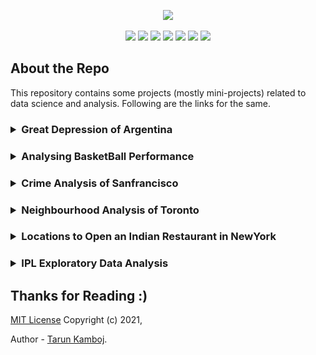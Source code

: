 <p align="center">
	<img height="300px" src="https://socialify.git.ci/Tarun-Kamboj/Data_Science_and_Analysis/image?font=KoHo&language=1&logo=https%3A%2F%2Favatars.githubusercontent.com%2Fu%2F56023742&owner=1&pattern=Signal&theme=Dark">
</p>
<p align="center">
	<img src="https://img.shields.io/github/repo-size/Tarun-Kamboj/Data_Science_and_Analysis?style=for-the-badge&color=fbff7d">
	<img src="https://img.shields.io/badge/Maintained-Yes-0bd44a?style=for-the-badge">
	<a href="LICENSE"><img src="https://img.shields.io/badge/License-MIT-5462ff?style=for-the-badge"></a>
	<img src="https://img.shields.io/badge/Contributions-Welcome-a92ff5?style=for-the-badge">
	<a href="#"><img src="https://img.shields.io/badge/deployment-Na-573bd4?style=for-the-badge"></a>
	<img src="https://img.shields.io/badge/IDE-jupyter-ff7a05?style=for-the-badge&logo=Jupyter">
	<img src="https://img.shields.io/badge/language-python-3776AB?style=for-the-badge&logo=Python">
</p>

## About the Repo

This repository contains some projects (mostly mini-projects) related to data science and analysis. Following are the links for the same.

<h3><details>
	<summary> Great Depression of Argentina</summary>
	<table>
		<th><a href="Main/Argentina">Visit Directory ↗</a></th>
		<th><img width="500px" src="Main/Argentina/img.png"></th>
	</table>
</details></h3>
<h3><details>
	<summary> Analysing BasketBall Performance</summary>
	<table>
		<th><a href="Main/BasketBall">Visit Directory ↗</a></th>
		<th><img width="500px" src="Main/BasketBall/img.png"></th>
	</table>
</details></h3>
<h3><details>
	<summary> Crime Analysis of Sanfrancisco</summary>
	<table>
		<th><a href="Main/Sanfrancisco">Visit Directory ↗</a></th>
		<th><img width="500px" src="Main/Sanfrancisco/Readme_Image.png"></th>
	</table>
</details></h3>
<h3><details>
	<summary> Neighbourhood Analysis of Toronto</summary>
	<table>
		<th><a href="Main/Toronto">Visit Directory ↗</a></th>
		<th><img width="500px" src="Main/Toronto/Readme_Image1.png"></th>
	</table>
</details></h3>
<h3><details>
	<summary> Locations to Open an Indian Restaurant in NewYork</summary>
	<table>
		<th><a href="Main/NewYork">Visit Directory ↗</a></th>
		<th><img width="500px" src="Main/NewYork/img.png"></th>
	</table>
</details></h3>
<h3><details>
	<summary> IPL Exploratory Data Analysis</summary>
	<table>
		<th><a href="Main/IPL">Visit Directory ↗</a></th>
		<th><img width="500px" src="Main/IPL/img.png"></th>
	</table>
</details></h3>


## Thanks for Reading :)

[MIT License](LICENSE) Copyright (c) 2021, 

Author - [Tarun Kamboj](https://github.com/Tarun-Kamboj).